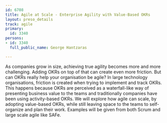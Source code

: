 ```yaml
---
id: 6708
title: Agile at Scale - Enterprise Agility with Value-Based OKRs
layout: preso_details
track: agile
primary:
  id: 3340
persons:
- id: 3340
  full_public_name: George Hantzaras

---
```

As companies grow in size, achieving true agility becomes more and more challenging. Adding OKRs on top of that can create even more friction. But can OKRs really help your organisation be agile? In large technology organisations, friction is created when trying to implement and track OKRs. This happens because OKRs are perceived as a waterfall-like way of presenting business value to the teams and traditionally companies have been using activity-based OKRs. We will explore how agile can scale, by adopting value-based OKRs, while still leaving space to the teams to self-organize and plan their work. Examples will be given from both Scrum and large scale agile like SAFe. 